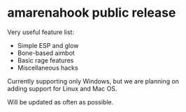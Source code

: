 # amarenahook public release

Very useful feature list:

 * Simple ESP and glow
 * Bone-based aimbot
 * Basic rage features
 * Miscellaneous hacks

Currently supporting only Windows, but we are planning on<br/>
adding support for Linux and Mac OS.

Will be updated as often as possible.
